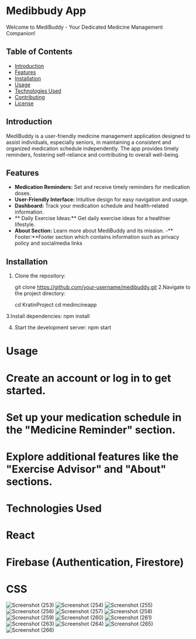 # Medibbudy App

Welcome to MediBuddy - Your Dedicated Medicine Management Companion!

## Table of Contents
- [Introduction](#introduction)
- [Features](#features)
- [Installation](#installation)
- [Usage](#usage)
- [Technologies Used](#technologies-used)
- [Contributing](#contributing)
- [License](#license)

## Introduction

MediBuddy is a user-friendly medicine management application designed to assist individuals, especially seniors, in maintaining a consistent and organized medication schedule independently. The app provides timely reminders, fostering self-reliance and contributing to overall well-being.

## Features

- **Medication Reminders:** Set and receive timely reminders for medication doses.
- **User-Friendly Interface:** Intuitive design for easy navigation and usage.
- **Dashboard:** Track your medication schedule and health-related information.
- ** Daily Exercise Ideas:** Get daily exercise ideas for a healthier lifestyle.
- **About Section:** Learn more about MediBuddy and its mission.
-** Footer:**Footer section which contains information such as privacy policy and socialmedia links

## Installation

1. Clone the repository:
   
   git clone https://github.com/your-username/medibuddy.git
2.Navigate to the project directory:

    cd KratinProject
    cd medincineapp

3.Install dependencies:
    npm install

4. Start the development server:
    npm start

 # Usage
  #  Create an account or log in to get started.
  # Set up your medication schedule in the "Medicine Reminder" section.
  # Explore additional features like the "Exercise Advisor" and "About" sections.
# Technologies Used
   # React
   # Firebase (Authentication, Firestore)
   # CSS


![Screenshot (253)](https://github.com/soumyasri1/medibuddy/assets/31533704/58482d8d-7007-4ad5-89a7-641c8d697ac5)
![Screenshot (254)](https://github.com/soumyasri1/medibuddy/assets/31533704/a419c009-f404-49a3-8a0f-b0f18b012f91)
![Screenshot (255)](https://github.com/soumyasri1/medibuddy/assets/31533704/8a167f3c-4cac-4efa-a5a8-dde2a4fb3e9e)
![Screenshot (256)](https://github.com/soumyasri1/medibuddy/assets/31533704/c09b0e47-a057-4409-834b-a496f1119964)
![Screenshot (257)](https://github.com/soumyasri1/medibuddy/assets/31533704/140b28d1-45eb-47ce-9467-c8bbcc4a05d3)
![Screenshot (258)](https://github.com/soumyasri1/medibuddy/assets/31533704/0ed094e9-b546-42dd-b737-039bfe8c20c3)
![Screenshot (259)](https://github.com/soumyasri1/medibuddy/assets/31533704/224ada6c-a7df-43c7-bf44-73eb60896b2a)
![Screenshot (260)](https://github.com/soumyasri1/medibuddy/assets/31533704/6abe99dc-28db-4a0f-bbc0-884d1015cc33)
![Screenshot (261)](https://github.com/soumyasri1/medibuddy/assets/31533704/f60aba7c-4577-4bf5-8190-fed352fc56b1)
![Screenshot (263)](https://github.com/soumyasri1/medibuddy/assets/31533704/63a003e0-a091-4880-a32d-c4506193f19c)
![Screenshot (264)](https://github.com/soumyasri1/medibuddy/assets/31533704/c4555ac6-95b5-4218-b93f-94b0220ca2b0)
![Screenshot (265)](https://github.com/soumyasri1/medibuddy/assets/31533704/9829dac4-573b-4352-ab27-594edcf5d56c)
![Screenshot (266)](https://github.com/soumyasri1/medibuddy/assets/31533704/9a2edf12-ccee-4521-9942-9eeee6a93f24)
